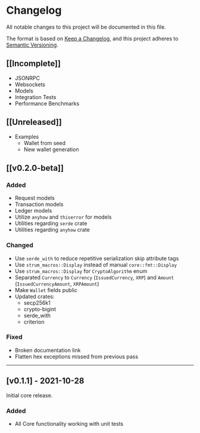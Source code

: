 # Changelog

All notable changes to this project will be documented in this file.

The format is based on [Keep a Changelog](https://keepachangelog.com/en/1.0.0/),
and this project adheres to [Semantic Versioning](https://semver.org/spec/v2.0.0.html).

## [[Incomplete]]
- JSONRPC
- Websockets
- Models
- Integration Tests
- Performance Benchmarks

## [[Unreleased]]
- Examples
  - Wallet from seed
  - New wallet generation

## [[v0.2.0-beta]]
### Added
- Request models
- Transaction models
- Ledger models
- Utilize `anyhow` and `thiserror` for models
- Utilities regarding `serde` crate
- Utilities regarding `anyhow` crate
### Changed
- Use `serde_with` to reduce repetitive serialization skip attribute tags
- Use `strum_macros::Display` instead of manual `core::fmt::Display`
- Use `strum_macros::Display` for `CryptoAlgorithm` enum
- Separated `Currency` to `Currency` (`IssuedCurrency`, `XRP`) and `Amount` (`IssuedCurrencyAmount`, `XRPAmount`)
- Make `Wallet` fields public
- Updated crates:
  - secp256k1
  - crypto-bigint
  - serde_with
  - criterion
### Fixed
- Broken documentation link
- Flatten hex exceptions missed from previous pass

---

## [v0.1.1] - 2021-10-28
Initial core release.
 ### Added
- All Core functionality working with unit tests
